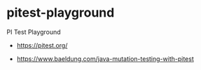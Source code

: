 # pitest-playground
PI Test Playground

- https://pitest.org/

- https://www.baeldung.com/java-mutation-testing-with-pitest 
